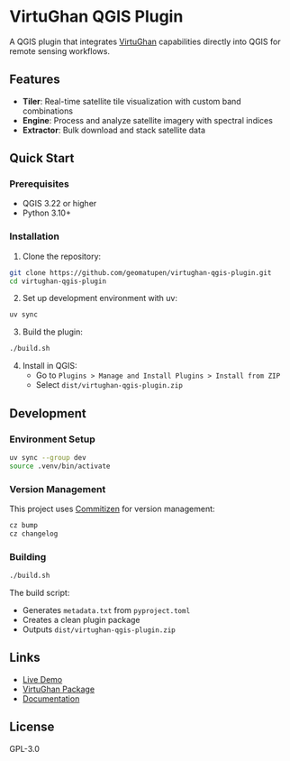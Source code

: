 # VirtuGhan QGIS Plugin

A QGIS plugin that integrates [VirtuGhan](https://pypi.org/project/virtughan/) capabilities directly into QGIS for remote sensing workflows.

## Features

- **Tiler**: Real-time satellite tile visualization with custom band combinations
- **Engine**: Process and analyze satellite imagery with spectral indices
- **Extractor**: Bulk download and stack satellite data

## Quick Start

### Prerequisites

- QGIS 3.22 or higher
- Python 3.10+

### Installation

1. Clone the repository:
```bash
git clone https://github.com/geomatupen/virtughan-qgis-plugin.git
cd virtughan-qgis-plugin
```

2. Set up development environment with uv:
```bash
uv sync
```

3. Build the plugin:
```bash
./build.sh
```

4. Install in QGIS:
   - Go to `Plugins > Manage and Install Plugins > Install from ZIP`
   - Select `dist/virtughan-qgis-plugin.zip`

## Development

### Environment Setup

```bash
uv sync --group dev
source .venv/bin/activate
```

### Version Management

This project uses [Commitizen](https://commitizen-tools.github.io/commitizen/) for version management:

```bash
cz bump
cz changelog
```

### Building

```bash
./build.sh
```

The build script:
- Generates `metadata.txt` from `pyproject.toml`
- Creates a clean plugin package
- Outputs `dist/virtughan-qgis-plugin.zip`

## Links

- [Live Demo](https://virtughan.live/)
- [VirtuGhan Package](https://pypi.org/project/VirtuGhan/)
- [Documentation](https://github.com/kshitijrajsharma/VirtuGhan)

## License

GPL-3.0





